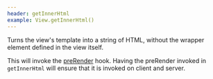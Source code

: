 ```yaml
---
header: getInnerHtml
example: View.getInnerHtml()
---
```


Turns the view's template into a string of HTML, without the wrapper element defined in the view itself.

This will invoke the [preRender](#preRender) hook. Having the preRender invoked in `getInnerHtml` will ensure that it is invoked on client and server.
